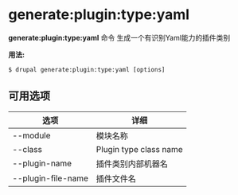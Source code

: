 # generate:plugin:type:yaml
**generate:plugin:type:yaml** 命令 生成一个有识别Yaml能力的插件类别

**用法:**
```
$ drupal generate:plugin:type:yaml [options] 
```

## 可用选项
选项 | 详细
-------|-------------
--module | 模块名称
--class | Plugin type class name
--plugin-name | 插件类别内部机器名
--plugin-file-name | 插件文件名
